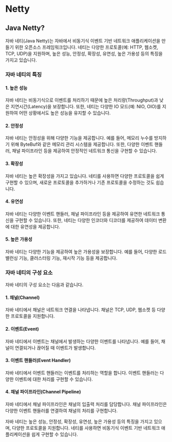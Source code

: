 # Netty

## Java Netty?

자바 네티(Java Netty)는 자바에서 비동기식 이벤트 기반 네트워크 애플리케이션을 만들기 위한 오픈소스 프레임워크입니다. 네티는 다양한 프로토콜(예: HTTP, 웹소켓, TCP, UDP)을 지원하며, 높은 성능, 안정성, 확장성, 유연성, 높은 가용성 등의 특징을 가지고 있습니다.

### 자바 네티의 특징

#### 1. 높은 성능

자바 네티는 비동기식으로 이벤트를 처리하기 때문에 높은 처리량(Throughput)과 낮은 지연시간(Latency)을 보장합니다. 또한, 네티는 다양한 IO 모드(예: NIO, OIO)를 지원하여 어떤 상황에서도 높은 성능을 유지할 수 있습니다.

#### 2. 안정성

자바 네티는 안정성을 위해 다양한 기능을 제공합니다. 예를 들어, 메모리 누수를 방지하기 위해 ByteBuf와 같은 메모리 관리 시스템을 제공합니다. 또한, 다양한 이벤트 핸들러, 채널 파이프라인 등을 제공하여 안정적인 네트워크 통신을 구현할 수 있습니다.

#### 3. 확장성

자바 네티는 높은 확장성을 가지고 있습니다. 네티를 사용하면 다양한 프로토콜을 쉽게 구현할 수 있으며, 새로운 프로토콜을 추가하거나 기존 프로토콜을 수정하는 것도 쉽습니다.

#### 4. 유연성

자바 네티는 다양한 이벤트 핸들러, 채널 파이프라인 등을 제공하여 유연한 네트워크 통신을 구현할 수 있습니다. 또한, 네티는 다양한 인코더와 디코더를 제공하여 데이터 변환에 대한 유연성을 제공합니다.

#### 5. 높은 가용성

자바 네티는 다양한 기능을 제공하여 높은 가용성을 보장합니다. 예를 들어, 다양한 로드밸런싱 기능, 클러스터링 기능, 재시작 기능 등을 제공합니다.

### 자바 네티의 구성 요소

자바 네티의 구성 요소는 다음과 같습니다.

#### 1. 채널(Channel)

자바 네티에서 채널은 네트워크 연결을 나타냅니다. 채널은 TCP, UDP, 웹소켓 등 다양한 프로토콜을 지원합니다.

#### 2. 이벤트(Event)

자바 네티에서 이벤트는 채널에서 발생하는 다양한 이벤트를 나타냅니다. 예를 들어, 채널이 연결되거나 끊어질 때 이벤트가 발생합니다.

#### 3. 이벤트 핸들러(Event Handler)

자바 네티에서 이벤트 핸들러는 이벤트를 처리하는 역할을 합니다. 이벤트 핸들러는 다양한 이벤트에 대한 처리를 구현할 수 있습니다.

#### 4. 채널 파이프라인(Channel Pipeline)

자바 네티에서 채널 파이프라인은 채널의 입출력 처리를 담당합니다. 채널 파이프라인은 다양한 이벤트 핸들러를 연결하여 채널의 처리를 구현합니다.



자바 네티는 높은 성능, 안정성, 확장성, 유연성, 높은 가용성 등의 특징을 가지고 있으며, 다양한 프로토콜을 지원합니다. 네티를 사용하면 비동기식 이벤트 기반 네트워크 애플리케이션을 쉽게 구현할 수 있습니다.
